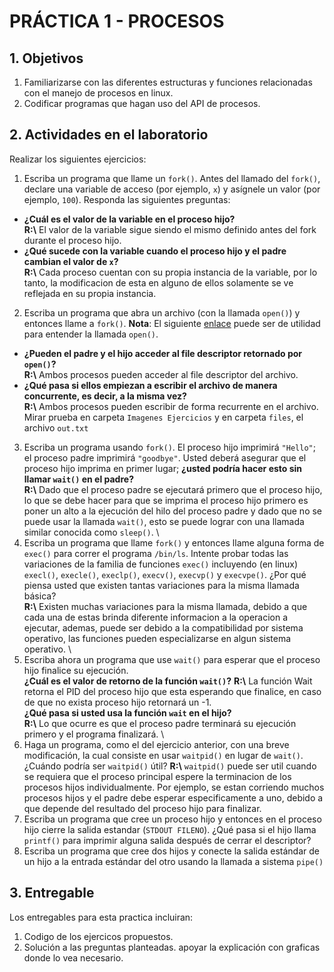 # PRÁCTICA 1 - PROCESOS #

## 1. Objetivos ##
1. Familiarizarse con las diferentes estructuras y funciones relacionadas con el manejo de procesos en linux.
2. Codificar programas que hagan uso del API de procesos.

## 2. Actividades en el laboratorio ##

Realizar los siguientes ejercicios:

1. Escriba un programa que llame un ```fork()```. Antes del llamado del ```fork()```, declare una variable de acceso (por ejemplo, ```x```) y asígnele un valor (por ejemplo, ```100```). Responda las siguientes preguntas:
  * **¿Cuál es el valor de la variable en el proceso hijo?**\
  **R:\\** El valor de la variable sigue siendo el mismo definido antes del fork durante el proceso hijo.
  * **¿Qué sucede con la variable cuando el proceso hijo y el padre cambian el valor de ```x```?**\
  **R:\\** Cada proceso cuentan con su propia instancia de la variable, por lo tanto, la modificacion de esta en alguno de ellos solamente se ve reflejada en su propia instancia.
2. Escriba un programa que abra un archivo (con la llamada ```open()```) y entonces llame a ```fork()```. **Nota**: El siguiente [enlace](https://www.geeksforgeeks.org/input-output-system-calls-c-create-open-close-read-write/) puede ser de utilidad para entender la llamada ```open()```.
  * **¿Pueden el padre y el hijo acceder al file descriptor retornado por ```open()```?** \
  **R:\\** Ambos procesos pueden acceder al file descriptor del archivo.
  * **¿Qué pasa si ellos empiezan a escribir el archivo de manera concurrente, es decir, a la misma vez?** \
  **R:\\** Ambos procesos pueden escribir de forma recurrente en el archivo. Mirar prueba en carpeta ```Imagenes Ejercicios``` y en carpeta ```files```, el archivo ```out.txt```
3. Escriba un programa usando ```fork()```. El proceso hijo imprimirá ```"Hello"```; el proceso padre imprimirá ```"goodbye"```. Usted deberá asegurar que el proceso hijo imprima en primer lugar; **¿usted podría hacer esto sin llamar ```wait()``` en el padre?** \
	**R:\\** Dado que el proceso padre se ejecutará primero que el proceso hijo, lo que se debe hacer para que se imprima el proceso hijo primero es poner un alto a la ejecución del hilo del proceso padre y dado que no se puede usar la llamada ```wait()```, esto se puede lograr con una llamada similar conocida como ```sleep()```. \
4. Escriba un programa que llame ```fork()``` y entonces llame alguna forma de ```exec()``` para correr el programa ```/bin/ls```. Intente probar todas las variaciones de la familia de funciones ```exec()``` incluyendo (en linux) ```execl()```, ```execle()```, ```execlp()```, ```execv()```, ```execvp()``` y ```execvpe()```. ¿Por qué piensa usted que existen tantas variaciones para la misma llamada básica? \
**R:\\** Existen muchas variaciones para la misma llamada, debido a que cada una de estas brinda diferente informacion a la operacion a ejecutar, ademas, puede ser debido a la compatibilidad por sistema operativo, las funciones pueden especializarse en algun sistema operativo. \
5. Escriba ahora un programa que use ```wait()``` para esperar que el proceso hijo finalice su ejecución. \
**¿Cuál es el valor de retorno de la función ```wait()```?**
**R:\\** La función Wait retorna el PID del proceso hijo que esta esperando que finalice, en caso de que no exista proceso hijo retornará un -1.\
**¿Qué pasa si usted usa la función ```wait``` en el hijo?** \
**R:\\** Lo que ocurre es que el proceso padre terminará su ejecución primero y el programa finalizará. \
6. Haga un programa, como el del ejercicio anterior, con una breve modificación, la cual consiste en usar ```waitpid()``` en lugar de ```wait()```. ¿Cuándo podría ser ```waitpid()``` útil?
**R:\\** ```waitpid()``` puede ser util cuando se requiera que el proceso principal espere la terminacion de los procesos hijos individualmente. Por ejemplo, se estan corriendo muchos procesos hijos y el padre debe esperar especificamente a uno, debido a que depende del resultado del proceso hijo para finalizar.
7. Escriba un programa que cree un proceso hijo y entonces en el proceso hijo cierre la salida estandar (```STDOUT FILENO```). ¿Qué pasa si el hijo llama ```printf()``` para imprimir alguna salida después de cerrar el descriptor?
8. Escriba un programa que cree dos hijos y conecte la salida estándar de un hijo a la entrada estándar del otro usando la llamada a sistema ```pipe()```

## 3. Entregable ##

Los entregables para esta practica incluiran:
1. Codigo de los ejercicos propuestos.
2. Solución a las preguntas planteadas. apoyar la explicación con graficas donde lo vea necesario.
